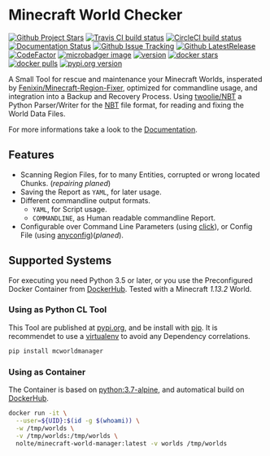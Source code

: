 # Minecraft World Checker

[![Github Project Stars](https://img.shields.io/github/stars/nolte/minecraft-world-manager.svg?label=Stars&style=social)](https://github.com/nolte/minecraft-world-manager) [![Travis CI build status](https://travis-ci.org/nolte/minecraft-world-manager.svg?branch=master)](https://travis-ci.org/nolte/minecraft-world-manager) [![CircleCI build status](https://circleci.com/gh/nolte/minecraft-world-manager.svg?style=svg)](https://circleci.com/gh/nolte/minecraft-world-manager) [![Documentation Status](https://readthedocs.org/projects/minecraft-world-manager/badge/?version=latest)](https://minecraft-world-manager.readthedocs.io/en/stable/?badge=stable) [![Github Issue Tracking](https://img.shields.io/github/issues-raw/nolte/minecraft-world-manager.svg)](https://github.com/nolte/minecraft-world-manager) [![Github LatestRelease](https://img.shields.io/github/release/nolte/minecraft-world-manager.svg)](https://github.com/nolte/minecraft-world-manager) [![CodeFactor](https://www.codefactor.io/repository/github/nolte/minecraft-world-manager/badge)](https://www.codefactor.io/repository/github/nolte/minecraft-world-manager) [![microbadger image](https://images.microbadger.com/badges/image/nolte/minecraft-world-manager.svg)](https://microbadger.com/images/nolte/minecraft-world-manager) [![version](https://images.microbadger.com/badges/version/nolte/minecraft-world-manager.svg)](https://microbadger.com/images/nolte/minecraft-world-manager) [![docker stars](https://img.shields.io/docker/stars/nolte/minecraft-world-manager.svg?style=flat)](https://hub.docker.com/r/nolte/minecraft-world-manager) [![docker pulls](https://img.shields.io/docker/pulls/nolte/minecraft-world-manager.svg?style=flat)](https://hub.docker.com/r/nolte/minecraft-world-manager) [![pypi.org version](https://img.shields.io/pypi/v/mcworldmanager.svg?style=flat)](https://pypi.org/project/mcworldmanager)

A Small Tool for rescue and maintenance your Minecraft Worlds, insperated by [Fenixin/Minecraft-Region-Fixer](https://github.com/Fenixin/Minecraft-Region-Fixer), optimized for commandline usage, and integration into a Backup and Recovery Process.
Using [twoolie/NBT](https://github.com/twoolie/NBT) a Python Parser/Writer for the [NBT](https://minecraft.gamepedia.com/NBT_format) file format, for reading and fixing the World Data Files.

For more informations take a look to the [Documentation](https://nolte.github.io/minecraft-world-manager/).

## Features

- Scanning Region Files, for to many Entities, corrupted or wrong located Chunks. (*repairing planed*)
- Saving the Report as `YAML`, for later usage.
- Different commandline output formats.
  - `YAML`, for Script usage.
  - `COMMANDLINE`, as Human readable commandline Report.
- Configurable over Command Line Parameters (using [click](https://click.palletsprojects.com/en/7.x/)), or Config File (using [anyconfig](https://python-anyconfig.readthedocs.io/en/latest/))(*planed*).

## Supported Systems

For executing you need Python 3.5 or later, or you use the Preconfigured Docker Container from [DockerHub](https://hub.docker.com/r/nolte/minecraft-world-manager).
Tested with a Minecraft *1.13.2* World.

### Using as Python CL Tool

This Tool are published at [pypi.org](https://pypi.org/project/mcworldmanager/), and be install with [pip](https://packaging.python.org/tutorials/installing-packages/#installing-from-pypi). It is recommendet to use a [virtualenv](https://virtualenv.pypa.io/en/latest/) to avoid any Dependency correlations.

```bash
pip install mcworldmanager
```

### Using as Container

The Container is based on [python:3.7-alpine](https://hub.docker.com/_/python?tab=description), and automatical build on [DockerHub](https://hub.docker.com/r/nolte/minecraft-world-manager/builds).

```bash
docker run -it \
  --user=${UID}:$(id -g $(whoami)) \
  -w /tmp/worlds \
  -v /tmp/worlds:/tmp/worlds \
  nolte/minecraft-world-manager:latest -v worlds /tmp/worlds
```
